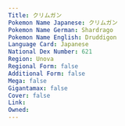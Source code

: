 ```yaml
---
﻿Title: クリムガン
Pokemon Name Japanese: クリムガン
Pokemon Name German: Shardrago
Pokemon Name English: Druddigon
Language Card: Japanese
National Dex Number: 621
Region: Unova
Regional Form: false
Additional Form: false
Mega: false
Gigantamax: false
Cover: false
Link: 
Owned: 
---
```

